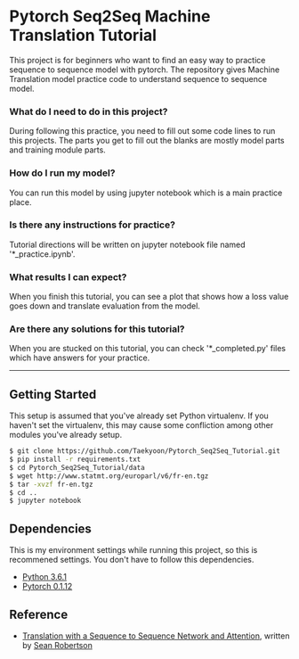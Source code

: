 # Pytorch Seq2Seq Machine Translation Tutorial
This project is for beginners who want to find an easy way to practice sequence to sequence model with pytorch. The repository gives Machine Translation model practice code to understand sequence to sequence model. 

### What do I need to do in this project?
During following this practice, you need to fill out some code lines to run this projects. The parts you get to fill out the blanks are mostly model parts and training module parts.

### How do I run my model?
You can run this model by using jupyter notebook which is a main practice place.  

### Is there any instructions for practice?
Tutorial directions will be written on jupyter notebook file named '*_practice.ipynb'. 

### What results I can expect? 
When you finish this tutorial, you can see a plot that shows how a loss value goes down and translate evaluation from the model. 

### Are there any solutions for this tutorial?
When you are stucked on this tutorial, you can check '*_completed.py' files which have answers for your practice. 

------------------------------------------------------------------------------------------------------------
## Getting Started 
This setup is assumed that you've already set Python virtualenv. If you haven't set the virtualenv, this may cause some confliction among other modules you've already setup.

```bash
$ git clone https://github.com/Taekyoon/Pytorch_Seq2Seq_Tutorial.git
$ pip install -r requirements.txt
$ cd Pytorch_Seq2Seq_Tutorial/data
$ wget http://www.statmt.org/europarl/v6/fr-en.tgz
$ tar -xvzf fr-en.tgz
$ cd ..
$ jupyter notebook
```

## Dependencies
This is my environment settings while running this project, so this is recommened settings. You don't have to follow this dependencies.
* [Python 3.6.1](https://www.continuum.io/downloads)
* [Pytorch 0.1.12](http://pytorch.org/)

## Reference
* [Translation with a Sequence to Sequence Network and Attention](http://pytorch.org/tutorials/intermediate/seq2seq_translation_tutorial.html), written by [Sean Robertson](https://github.com/spro/practical-pytorch)

